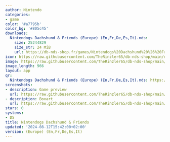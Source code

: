 ```yaml
---
author: Nintendo
categories:
- game
color: '#a7795b'
color_bg: '#805c45'
downloads:
  Nintendogs Dachshund & Friends (Europe) (En,Fr,De,Es,It).nds:
    size: 25244829
    size_str: 24 MiB
    url: https://db-nds-shop.fr/games/Nintendogs%20Dachshund%20%26%20Friends%20%28Europe%29%20%28En%2CFr%2CDe%2CEs%2CIt%29.zip
icon: https://raw.githubusercontent.com/TheRinzler65/db-nds-shop/main/docs/assets/images/icons/nintendogsdaschund.png
image: https://raw.githubusercontent.com/TheRinzler65/db-nds-shop/main/docs/assets/images/icons/nintendogsdaschund.png
image_length: 966
layout: app
qr:
  Nintendogs Dachshund & Friends (Europe) (En,Fr,De,Es,It).nds: https://db-nds-shop.fr/assets/images/qr/nintendogs-dachshund--friends-europe-enfrdeesit-nds.png
screenshots:
- description: Game preview
  url: https://raw.githubusercontent.com/TheRinzler65/db-nds-shop/main/docs/assets/images/screenshots/nintendogsdaschund/nintendogsdaschung.png
- description: Boxart
  url: https://raw.githubusercontent.com/TheRinzler65/db-nds-shop/main/docs/assets/images/boxart/Nintendogs%20Dachshund%20%26%20Friends%20(Europe)%20(En%2CFr%2CDe%2CEs%2CIt).nds.png
stars: 0
systems:
- DS
title: Nintendogs Dachshund & Friends
updated: '2024-08-12T15:42:00+02:00'
version: (Europe) (En,Fr,De,Es,It)
---
```

